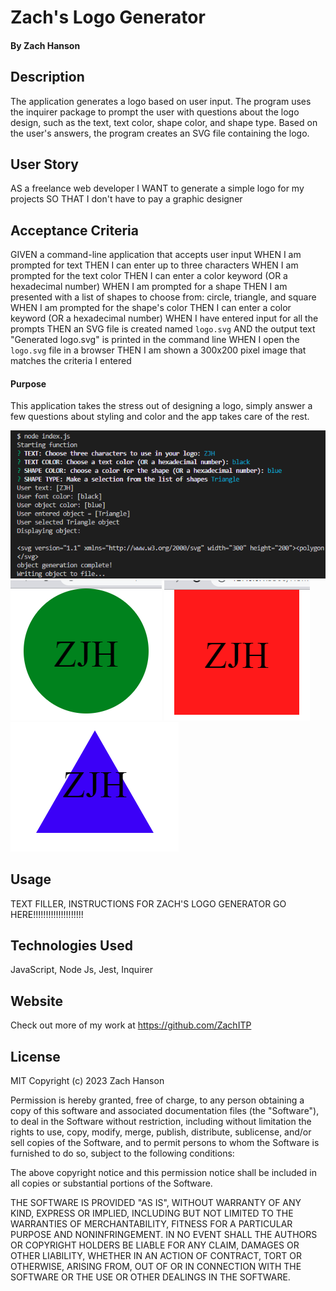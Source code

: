 # Zach's Logo Generator


#### By Zach Hanson 


## Description
The application generates a logo based on user input. The program uses the inquirer package to prompt the user with questions about the logo design, such as the text, text color, shape color, and shape type. Based on the user's answers, the program creates an SVG file containing the logo.

## User Story
AS a freelance web developer
I WANT to generate a simple logo for my projects
SO THAT I don't have to pay a graphic designer

## Acceptance Criteria
GIVEN a command-line application that accepts user input
WHEN I am prompted for text
THEN I can enter up to three characters
WHEN I am prompted for the text color
THEN I can enter a color keyword (OR a hexadecimal number)
WHEN I am prompted for a shape
THEN I am presented with a list of shapes to choose from: circle, triangle, and square
WHEN I am prompted for the shape's color
THEN I can enter a color keyword (OR a hexadecimal number)
WHEN I have entered input for all the prompts
THEN an SVG file is created named `logo.svg`
AND the output text "Generated logo.svg" is printed in the command line
WHEN I open the `logo.svg` file in a browser
THEN I am shown a 300x200 pixel image that matches the criteria I entered

#### Purpose
This application takes the stress out of designing a logo, simply answer a few questions about styling and color and the app takes care of the rest.

<img src="./Assets/rendering.png" alt="Code example" title="code">
<img src="./Assets/Circle.png" alt="Circle example" title="Circle">
<img src="./Assets/Square.png" alt="Square example" title="Square">
<img src="./Assets/Triangle.png" alt="Triangle example" title="Triangle">


## Usage

TEXT FILLER, INSTRUCTIONS FOR ZACH'S LOGO GENERATOR GO HERE!!!!!!!!!!!!!!!!!!!!

## Technologies Used
JavaScript, Node Js, Jest, Inquirer

## Website
Check out more of my work at https://github.com/ZachITP

## License
MIT Copyright (c) 2023 Zach Hanson

Permission is hereby granted, free of charge, to any person obtaining a copy of this software and associated documentation files (the "Software"), to deal in the Software without restriction, including without limitation the rights to use, copy, modify, merge, publish, distribute, sublicense, and/or sell copies of the Software, and to permit persons to whom the Software is furnished to do so, subject to the following conditions:

The above copyright notice and this permission notice shall be included in all copies or substantial portions of the Software.

THE SOFTWARE IS PROVIDED "AS IS", WITHOUT WARRANTY OF ANY KIND, EXPRESS OR IMPLIED, INCLUDING BUT NOT LIMITED TO THE WARRANTIES OF MERCHANTABILITY, FITNESS FOR A PARTICULAR PURPOSE AND NONINFRINGEMENT. IN NO EVENT SHALL THE AUTHORS OR COPYRIGHT HOLDERS BE LIABLE FOR ANY CLAIM, DAMAGES OR OTHER LIABILITY, WHETHER IN AN ACTION OF CONTRACT, TORT OR OTHERWISE, ARISING FROM, OUT OF OR IN CONNECTION WITH THE SOFTWARE OR THE USE OR OTHER DEALINGS IN THE SOFTWARE.